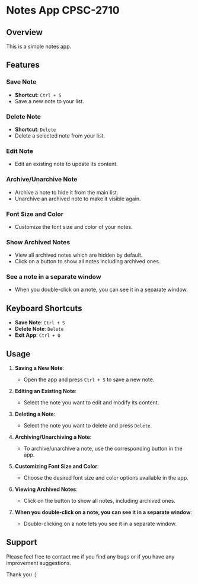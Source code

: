 # Notes App CPSC-2710

## Overview
This is a simple notes app.

## Features

### Save Note
- **Shortcut**: `Ctrl + S`
- Save a new note to your list.

### Delete Note
- **Shortcut**: `Delete`
- Delete a selected note from your list.

### Edit Note
- Edit an existing note to update its content.

### Archive/Unarchive Note
- Archive a note to hide it from the main list.
- Unarchive an archived note to make it visible again.

### Font Size and Color
- Customize the font size and color of your notes.

### Show Archived Notes
- View all archived notes which are hidden by default.
- Click on a button to show all notes including archived ones.

### See a note in a separate window
- When you double-click on a note, you can see it in a separate window.

## Keyboard Shortcuts

- **Save Note**: `Ctrl + S`
- **Delete Note**: `Delete`
- **Exit App**: `Ctrl + Q`

## Usage
1. **Saving a New Note**:
    - Open the app and press `Ctrl + S` to save a new note.

2. **Editing an Existing Note**:
    - Select the note you want to edit and modify its content.

3. **Deleting a Note**:
    - Select the note you want to delete and press `Delete`.

4. **Archiving/Unarchiving a Note**:
    - To archive/unarchive a note, use the corresponding button in the app.

5. **Customizing Font Size and Color**:
    - Choose the desired font size and color options available in the app.

6. **Viewing Archived Notes**:
    - Click on the button to show all notes, including archived ones.

7. **When you double-click on a note, you can see it in a separate window**:
   - Double-clicking on a note lets you see it in a separate window.

## Support
Please feel free to contact me if you find any bugs or if you have any improvement suggestions.

Thank you :)
